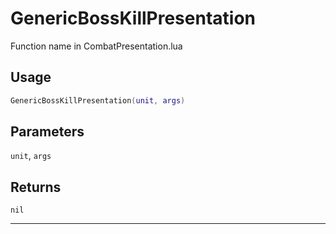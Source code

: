 # GenericBossKillPresentation
Function name in CombatPresentation.lua
## Usage
```lua
GenericBossKillPresentation(unit, args)
```
## Parameters
`unit`, `args`
## Returns
`nil`

---